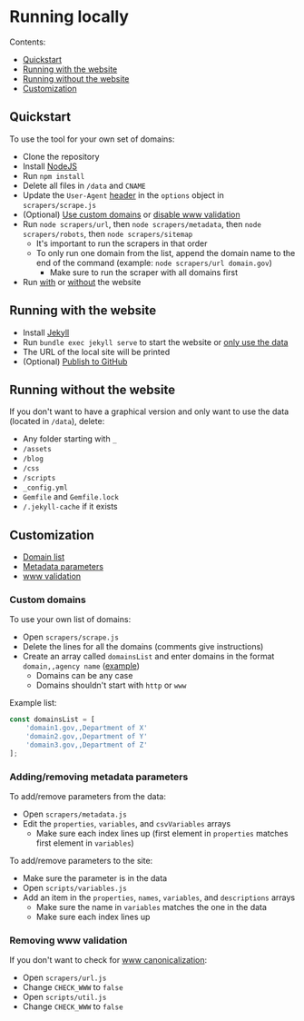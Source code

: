 # Running locally

Contents:

- [Quickstart](#quickstart)
- [Running with the website](#running-with-the-website)
- [Running without the website](#running-without-the-website)
- [Customization](#customization)

## Quickstart

To use the tool for your own set of domains:
- Clone the repository
- Install [NodeJS](https://nodejs.org/en/download/current)
- Run `npm install`
- Delete all files in `/data` and `CNAME`
- Update the `User-Agent` [header](https://developer.mozilla.org/en-US/docs/Web/HTTP/Headers/User-Agent) in the `options` object in `scrapers/scrape.js`
- (Optional) [Use custom domains](#custom-domains) or [disable www validation](#removing-www-validation)
- Run `node scrapers/url`, then `node scrapers/metadata`, then `node scrapers/robots`, then `node scrapers/sitemap` 
    - It's important to run the scrapers in that order
    - To only run one domain from the list, append the domain name to the end of the command (example: `node scrapers/url domain.gov`)
        - Make sure to run the scraper with all domains first
- Run [with](#running-with-the-website) or [without](#running-without-the-website) the website

## Running with the website 
- Install [Jekyll](https://jekyllrb.com/docs/)
- Run `bundle exec jekyll serve` to start the website or [only use the data](#running-without-the-website)
- The URL of the local site will be printed
- (Optional) [Publish to GitHub](https://docs.github.com/en/pages/setting-up-a-github-pages-site-with-jekyll)

## Running without the website

If you don't want to have a graphical version and only want to use the data (located in `/data`), delete:
- Any folder starting with `_`
- `/assets`
- `/blog`
- `/css`
- `/scripts`
- `_config.yml`
- `Gemfile` and `Gemfile.lock`
- `/.jekyll-cache` if it exists

## Customization

- [Domain list](#custom-domains)
- [Metadata parameters](#addingremoving-metadata-parameters)
- [www validation](#removing-www-validation)

### Custom domains

To use your own list of domains:
- Open `scrapers/scrape.js`
- Delete the lines for all the domains (comments give instructions)
- Create an array called `domainsList` and enter domains in the format `domain,,agency name` ([example](#example-domains-list))
    - Domains can be any case
    - Domains shouldn't start with `http` or `www`

<a id="example-domains-list">Example list:</a>
```javascript
const domainsList = [
    'domain1.gov,,Department of X'
    'domain2.gov,,Department of Y'
    'domain3.gov,,Department of Z'
];
```

### Adding/removing metadata parameters

To add/remove parameters from the data:
- Open `scrapers/metadata.js`
- Edit the `properties`, `variables`, and `csvVariables` arrays
    - Make sure each index lines up (first element in `properties` matches first element in `variables`)

To add/remove parameters to the site:
- Make sure the parameter is in the data
- Open `scripts/variables.js`
- Add an item in the `properties`, `names`, `variables`, and `descriptions` arrays
    - Make sure the name in `variables` matches the one in the data
    - Make sure each index lines up

### Removing www validation

If you don't want to check for [www canonicalization](https://gov-metadata.civichackingagency.org/docs/canonicalization):
- Open `scrapers/url.js`
- Change `CHECK_WWW` to `false`
- Open `scripts/util.js`
- Change `CHECK_WWW` to `false`